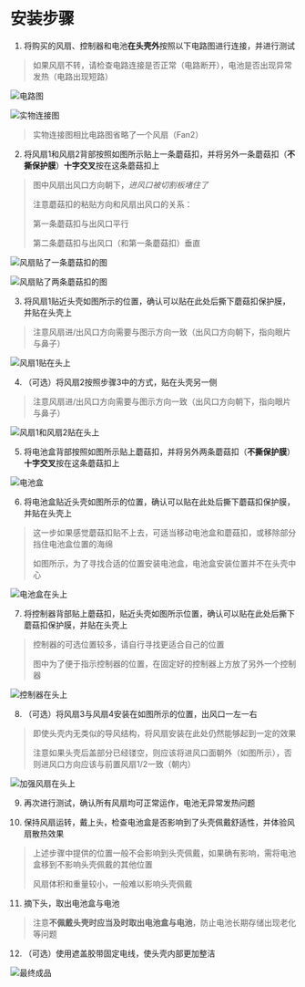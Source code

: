 # 安装步骤

1. 将购买的风扇、控制器和电池**在头壳外**按照以下电路图进行连接，并进行测试
	
> 如果风扇不转，请检查电路连接是否正常（电路断开），电池是否出现异常发热（电路出现短路）

![电路图](./images/安装步骤/电路图.png "电路图")

![实物连接图](./images/安装步骤/实物连接图.png "实物连接图")

> 实物连接图相比电路图省略了一个风扇（Fan2）

2. 将风扇1和风扇2背部按照如图所示贴上一条蘑菇扣，并将另外一条蘑菇扣（**不撕保护膜**）**十字交叉**按在这条蘑菇扣上
  
> 图中风扇出风口方向朝下，*进风口被切割板堵住了*
> 
> 注意蘑菇扣的粘贴方向和风扇出风口的关系：
> 
> 第一条蘑菇扣与出风口平行
> 
> 第二条蘑菇扣与出风口（和第一条蘑菇扣）垂直

![风扇贴了一条蘑菇扣的图](./images/安装步骤/风扇贴了一条蘑菇扣的图.png)

![风扇贴了两条蘑菇扣的图](./images/安装步骤/风扇贴了两条蘑菇扣的图.png "风扇贴了两条蘑菇扣的图")

3. 将风扇1贴近头壳如图所示的位置，确认可以贴在此处后撕下蘑菇扣保护膜，并贴在头壳上
	
> 注意风扇进/出风口方向需要与图示方向一致（出风口方向朝下，指向眼片与鼻子）

![风扇1贴在头上](./images/安装步骤/风扇1贴在头上.png)

4. （可选）将风扇2按照步骤3中的方式，贴在头壳另一侧
	
> 注意风扇进/出风口方向需要与图示方向一致（出风口方向朝下，指向眼片与鼻子）

![风扇1和风扇2贴在头上](./images/安装步骤/风扇1和风扇2贴在头上.png)

5. 将电池盒背部按照如图所示贴上蘑菇扣，并将另外两条蘑菇扣（**不撕保护膜**）**十字交叉**按在这条蘑菇扣上

![电池盒](./images/安装步骤/电池盒.png)

6. 将电池盒贴近头壳如图所示的位置，确认可以贴在此处后撕下蘑菇扣保护膜，并贴在头壳上
	
>这一步如果感觉蘑菇扣贴不上去，可适当移动电池盒和蘑菇扣，或移除部分挡住电池盒位置的海绵
>
> 如图所示，为了寻找合适的位置安装电池盒，电池盒安装位置并不在头壳中心

![电池盒在头上](./images/安装步骤/电池盒在头上.png)

7. 将控制器背部贴上蘑菇扣，贴近头壳如图所示位置，确认可以贴在此处后撕下蘑菇扣保护膜，并贴在头壳上
	
> 控制器的可选位置较多，请自行寻找更适合自己的位置
> 
> 图中为了便于指示控制器的位置，在固定好的控制器上方放了另外一个控制器

![控制器在头上](./images/安装步骤/控制器在头上.png)

8. （可选）将风扇3与风扇4安装在如图所示的位置，出风口一左一右

> 即使头壳内无类似的导风结构，将风扇安装在此处仍然能够起到一定的效果
> 
> 注意如果头壳后盖部分已经镂空，则应该将进风口面朝外（如图所示），否则进风口方向应该与前置风扇1/2一致（朝内）

![加强风扇在头上](./images/安装步骤/加强风扇在头上.png)

9. 再次进行测试，确认所有风扇均可正常运作，电池无异常发热问题

10. 保持风扇运转，戴上头，检查电池盒是否影响到了头壳佩戴舒适性，并体验风扇散热效果

> 上述步骤中提供的位置一般不会影响到头壳佩戴，如果确有影响，需将电池盒移到不影响头壳佩戴的其他位置
> 
> 风扇体积和重量较小，一般难以影响头壳佩戴

11. 摘下头，取出电池盒与电池

> 注意**不佩戴头壳时应当及时取出电池盒与电池**，防止电池长期存储出现老化等问题

12. （可选）使用遮盖胶带固定电线，使头壳内部更加整洁

![最终成品](./images/安装步骤/最终成品.png)